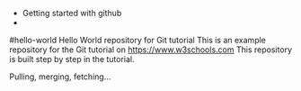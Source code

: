 - Getting started with github
- 
#hello-world
Hello World repository for Git tutorial
This is an example repository for the Git tutorial on https://www.w3schools.com
This repository is built step by step in the tutorial.

Pulling, merging, fetching...
